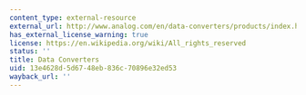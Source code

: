 ```yaml
---
content_type: external-resource
external_url: http://www.analog.com/en/data-converters/products/index.html
has_external_license_warning: true
license: https://en.wikipedia.org/wiki/All_rights_reserved
status: ''
title: Data Converters
uid: 13e4628d-5d67-48eb-836c-70896e32ed53
wayback_url: ''
---
```

